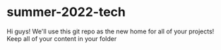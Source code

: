 # summer-2022-tech
Hi guys! We'll use this git repo as the new home for all of your projects! Keep all of your content in your folder
